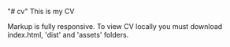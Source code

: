 "# cv" 
This is my CV

Markup is fully responsive. To view CV locally you must download index.html, 'dist' and 'assets' folders.
